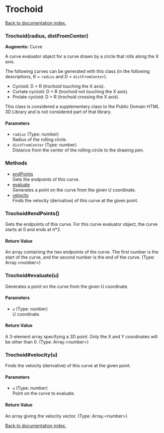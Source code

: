 # Trochoid

[Back to documentation index.](index.md)

<a name='Trochoid'></a>
### Trochoid(radius, distFromCenter)

**Augments:** Curve

A curve evaluator object for a curve drawn by a circle that rolls along the X axis.

The following curves can be generated with this class (in the following
descriptions, R = <code>radius</code>
and D = <code>distFromCenter</code>).<ul>
<li>Cycloid: D = R (trochoid touching the X axis).</li>
<li>Curtate cycloid: D < R (trochoid not touching the X axis).</li>
<li>Prolate cycloid: D > R (trochoid crossing the X axis).</li></ul>

This class is considered a supplementary class to the
Public Domain HTML 3D Library and is not considered part of that
library.

#### Parameters

* `radius` (Type: number)<br>Radius of the rolling circle.
* `distFromCenter` (Type: number)<br>Distance from the center of the rolling circle to the drawing pen.

### Methods

* [endPoints](#Trochoid_endPoints)<br>Gets the endpoints of this curve.
* [evaluate](#Trochoid_evaluate)<br>Generates a point on the curve from the given U coordinate.
* [velocity](#Trochoid_velocity)<br>Finds the velocity (derivative) of this curve at the given point.

<a name='Trochoid_endPoints'></a>
### Trochoid#endPoints()

Gets the endpoints of this curve.
For this curve evaluator object, the curve
starts at 0 and ends at &pi;\*2.

#### Return Value

An array containing the two
endpoints of the curve. The first number is the start of the curve,
and the second number is the end of the curve. (Type: Array.&lt;number>)

<a name='Trochoid_evaluate'></a>
### Trochoid#evaluate(u)

Generates a point on the curve from the given U coordinate.

#### Parameters

* `u` (Type: number)<br>U coordinate.

#### Return Value

A 3-element array specifying a 3D point.
Only the X and Y coordinates will be other than 0. (Type: Array.&lt;number>)

<a name='Trochoid_velocity'></a>
### Trochoid#velocity(u)

Finds the velocity (derivative) of this curve at the given point.

#### Parameters

* `u` (Type: number)<br>Point on the curve to evaluate.

#### Return Value

An array giving the velocity vector. (Type: Array.&lt;number>)

[Back to documentation index.](index.md)
